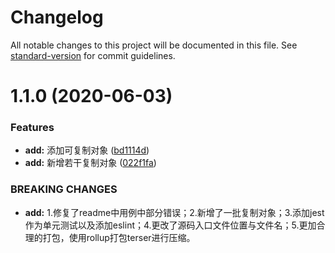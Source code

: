 # Changelog

All notable changes to this project will be documented in this file. See [standard-version](https://github.com/conventional-changelog/standard-version) for commit guidelines.


# 1.1.0 (2020-06-03)


### Features

* **add:** 添加可复制对象 ([bd1114d](https://github.com/YMaster/js-deep-clone/commit/bd1114d5a4cca7515b1ea398c0c96ec35608e52a))
* **add:** 新增若干复制对象 ([022f1fa](https://github.com/YMaster/js-deep-clone/commit/022f1fa096e6efaf535d8727bfc4d75d4cccfad9))


### BREAKING CHANGES

* **add:** 1.修复了readme中用例中部分错误；2.新增了一批复制对象；3.添加jest作为单元测试以及添加eslint；4.更改了源码入口文件位置与文件名；5.更加合理的打包，使用rollup打包terser进行压缩。
